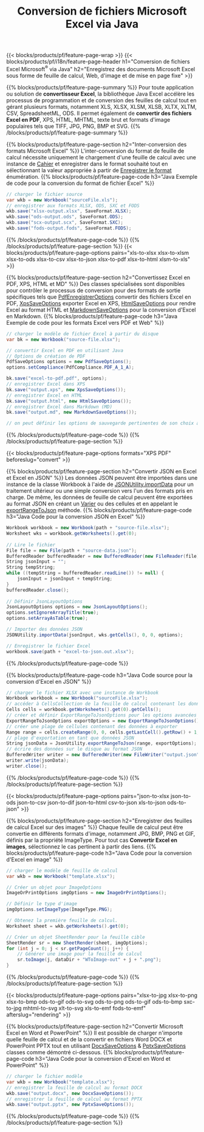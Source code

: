 ﻿---
title: Conversion de fichiers Microsoft Excel via Java 
url: /fr/java/conversion/
description: Convertissez Excel XLS, XLSX, ODS, CSV en PDF, XPS, HTML, JPEG, HTML et de nombreux autres formats populaires avec seulement quelques lignes de code Java.
---
{{< blocks/products/pf/feature-page-wrap >}}
{{< blocks/products/pf/i18n/feature-page-header h1="Conversion de fichiers Excel Microsoft<sup>&reg;</sup> via Java" h2="Enregistrez des documents Microsoft Excel sous forme de feuille de calcul, Web, d\'image et de mise en page fixe" >}}

{{% blocks/products/pf/feature-page-summary %}}
Pour toute application ou solution de **convertisseur Excel**, la bibliothèque Java Excel accélère les processus de programmation et de conversion des feuilles de calcul tout en gérant plusieurs formats, notamment XLS, XLSX, XLSM, XLSB, XLTX, XLTM, CSV, SpreadsheetML, ODS. Il permet également de **convertir des fichiers Excel en PDF**, XPS, HTML, MHTML, texte brut et formats d'image populaires tels que TIFF, JPG, PNG, BMP et SVG.
{{% /blocks/products/pf/feature-page-summary %}}

{{% blocks/products/pf/feature-page-section h2="Inter-conversion des formats Microsoft Excel" %}}
L'inter-conversion du format de feuille de calcul nécessite uniquement le chargement d'une feuille de calcul avec une instance de [Cahier](https://reference.aspose.com/cells/java/com.aspose.cells/Workbook) et enregistrer dans le format souhaité tout en sélectionnant la valeur appropriée à partir de [Enregistrer le format](https://reference.aspose.com/cells/java/com.aspose.cells/SaveFormat) énumération.
{{% blocks/products/pf/feature-page-code h3="Java Exemple de code pour la conversion du format de fichier Excel" %}}

```cs
// charger le fichier source
var wkb = new Workbook("sourceFile.xls");
// enregistrer aux formats XLSX, ODS, SXC et FODS
wkb.save("xlsx-output.xlsx", SaveFormat.XLSX);
wkb.save("ods-output.ods", SaveFormat.ODS);
wkb.save("scx-output.scx", SaveFormat.SXC);
wkb.save("fods-output.fods", SaveFormat.FODS);

```
{{% /blocks/products/pf/feature-page-code %}}
{{% /blocks/products/pf/feature-page-section %}}
{{< blocks/products/pf/feature-page-options pairs="xls-to-xlsx xlsx-to-xlsm xlsx-to-ods xlsx-to-csv xlsx-to-json xlsx-to-pdf xlsx-to-html xlsm-to-xls" >}}


{{% blocks/products/pf/feature-page-section h2="Convertissez Excel en PDF, XPS, HTML et MD" %}}
Des classes spécialisées sont disponibles pour contrôler le processus de conversion pour des formats de sortie spécifiques tels que [PdfEnregistrerOptions](https://reference.aspose.com/cells/java/com.aspose.cells/PdfSaveOptions) convertir des fichiers Excel en PDF, [XpsSaveOptions](https://reference.aspose.com/cells/java/com.aspose.cells/XpsSaveOptions) exporter Excel en XPS, [HtmlSaveOptions](https://reference.aspose.com/cells/java/com.aspose.cells/HtmlSaveOptions) pour rendre Excel au format HTML et [MarkdownSaveOptions](https://reference.aspose.com/cells/java/com.aspose.cells/MarkdownSaveOptions) pour la conversion d'Excel en Markdown. 
{{% blocks/products/pf/feature-page-code h3="Java Exemple de code pour les formats Excel vers PDF et Web" %}}

```cs
// charger le modèle de fichier Excel à partir du disque
var bk = new Workbook("source-file.xlsx");

// convertir Excel en PDF en utilisant Java
// Options de création de PDF
PdfSaveOptions options = new PdfSaveOptions();
options.setCompliance(PdfCompliance.PDF_A_1_A);

bk.save("excel-to-pdf.pdf", options);
// enregistrer Excel dans XPS
bk.save("output.xps", new XpsSaveOptions());
// enregistrer Excel en HTML
bk.save("output.html", new HtmlSaveOptions());
// enregistrer Excel dans Markdown (MD)
bk.save("output.md", new MarkdownSaveOptions());

// on peut définir les options de sauvegarde pertinentes de son choix avant de sauvegarder dans le format approprié

```
{{% /blocks/products/pf/feature-page-code %}}
{{% /blocks/products/pf/feature-page-section %}}

{{< blocks/products/pf/feature-page-options formats="XPS PDF" beforeslug="convert" >}}

{{% blocks/products/pf/feature-page-section h2="Convertir JSON en Excel et Excel en JSON" %}}
Les données JSON peuvent être importées dans une instance de la classe Workbook à l'aide de [JSONUtility.importData](https://reference.aspose.com/cells/java/com.aspose.cells/jsonutility#importData) pour un traitement ultérieur ou une simple conversion vers l'un des formats pris en charge. De même, les données de feuille de calcul peuvent être exportées au format JSON en créant un [Varier](https://reference.aspose.com/cells/java/com.aspose.cells/range) ou des cellules et en appelant le [exportRangeToJson](https://reference.aspose.com/cells/java/com.aspose.cells/jsonutility) méthode.
{{% blocks/products/pf/feature-page-code h3="Java Code pour la conversion JSON en Excel" %}}
```cs
Workbook workbook = new Workbook(path + "source-file.xlsx");
Worksheet wks = workbook.getWorksheets().get(0);
		
// Lire le fichier
File file = new File(path + "source-data.json");
BufferedReader bufferedReader = new BufferedReader(new FileReader(file));
String jsonInput = "";
String tempString;
while ((tempString = bufferedReader.readLine()) != null) {
	jsonInput = jsonInput + tempString; 
}
bufferedReader.close();
							
// Définir JsonLayoutOptions
JsonLayoutOptions options = new JsonLayoutOptions();
options.setIgnoreArrayTitle(true);
options.setArrayAsTable(true);

// Importer des données JSON
JSONUtility.importData(jsonInput, wks.getCells(), 0, 0, options);

// Enregistrer le fichier Excel
workbook.save(path + "excel-to-json.out.xlsx");

```
{{% /blocks/products/pf/feature-page-code %}}

{{% blocks/products/pf/feature-page-code h3="Java Code source pour la conversion d\'Excel en JSON" %}}
```cs
// charger le fichier XLSX avec une instance de Workbook
Workbook workbook = new Workbook("sourceFile.xlsx");
// accéder à CellsCollection de la feuille de calcul contenant les données à convertir
Cells cells = workbook.getWorksheets().get(0).getCells();
// créer et définir ExportRangeToJsonOptions pour les options avancées
ExportRangeToJsonOptions exportOptions = new ExportRangeToJsonOptions();
// créer une plage de cellules contenant des données à exporter
Range range = cells.createRange(0, 0, cells.getLastCell().getRow() + 1, cells.getLastCell().getColumn() + 1);
// plage d'exportation en tant que données JSON
String jsonData = JsonUtility.exportRangeToJson(range, exportOptions);
// écrire des données sur le disque au format JSON
BufferedWriter writer = new BufferedWriter(new FileWriter("output.json"));
writer.write(jsonData);
writer.close();    

```
{{% /blocks/products/pf/feature-page-code %}}
{{% /blocks/products/pf/feature-page-section %}}

{{< blocks/products/pf/feature-page-options pairs="json-to-xlsx json-to-ods json-to-csv json-to-dif json-to-html csv-to-json xls-to-json ods-to-json" >}}

{{% blocks/products/pf/feature-page-section h2="Enregistrer des feuilles de calcul Excel sur des images" %}}
Chaque feuille de calcul peut être convertie en différents formats d'image, notamment JPG, BMP, PNG et GIF, définis par la propriété ImageType. Pour tout cas **Convertir Excel en images**, sélectionnez le cas pertinent à partir des liens.
{{% blocks/products/pf/feature-page-code h3="Java Code pour la conversion d\'Excel en image" %}}
```cs
// charger le modèle de feuille de calcul
var wkb = new Workbook("template.xlsx");

// Créer un objet pour ImageOptions
ImageOrPrintOptions imgOptions = new ImageOrPrintOptions();

// Définir le type d'image
imgOptions.setImageType(ImageType.PNG);

// Obtenez la première feuille de calcul.
Worksheet sheet = wkb.getWorksheets().get(0);

// Créer un objet SheetRender pour la feuille cible
SheetRender sr = new SheetRender(sheet, imgOptions);
for (int j = 0; j < sr.getPageCount(); j++) {
	// Générer une image pour la feuille de calcul
	sr.toImage(j, dataDir + "WToImage-out" + j + ".png");
}

```
{{% /blocks/products/pf/feature-page-code %}}
{{% /blocks/products/pf/feature-page-section %}}

{{< blocks/products/pf/feature-page-options pairs="xlsx-to-jpg xlsx-to-png xlsx-to-bmp ods-to-gif ods-to-svg ods-to-png ods-to-gif ods-to-bmp sxc-to-jpg mhtml-to-svg xlt-to-svg xls-to-emf fods-to-emf" afterslug="rendering" >}}

{{% blocks/products/pf/feature-page-section h2="Convertir Microsoft Excel en Word et PowerPoint" %}}
Il est possible de charger n'importe quelle feuille de calcul et de la convertir en fichiers Word DOCX et PowerPoint PPTX tout en utilisant [DocxSaveOptions](https://reference.aspose.com/cells/java/com.aspose.cells/DocxSaveOptions) & [PptxSaveOptions](https://reference.aspose.com/cells/java/com.aspose.cells/PptxSaveOptions) classes comme démontré ci-dessous.
{{% blocks/products/pf/feature-page-code h3="Java Code pour la conversion d\'Excel en Word et PowerPoint" %}}
```cs
// charger le fichier modèle
var wkb = new Workbook("template.xlsx");
// enregistrer la feuille de calcul au format DOCX
wkb.save("output.docx", new DocxSaveOptions());
// enregistrer la feuille de calcul au format PPTX
wkb.save("output.pptx", new PptxSaveOptions());

```
{{% /blocks/products/pf/feature-page-code %}}
{{% /blocks/products/pf/feature-page-section %}}